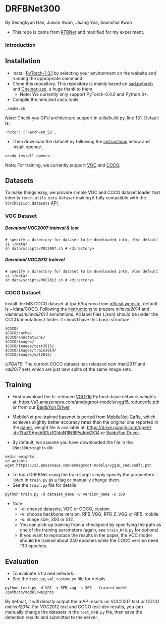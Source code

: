 # DRFBNet300
By Seongkyun Han, Juwon Kwon, Jisang Yoo, Soonchul Kwon

- This repo is came from [RFBNet](https://github.com/ruinmessi/RFBNet) and modified for my experiment.

### Introduction

## Installation
- Install [PyTorch-1.0.1](http://pytorch.org/) by selecting your environment on the website and running the appropriate command.
- Clone this repository. This repository is mainly based on [ssd.pytorch](https://github.com/amdegroot/ssd.pytorch) and [Chainer-ssd](https://github.com/Hakuyume/chainer-ssd), a huge thank to them.
  * Note: We currently only support PyTorch-0.4.0 and Python 3+.
- Compile the nms and coco tools:
```Shell
./make.sh
```
*Note*: Check you GPU architecture support in utils/build.py, line 131. Default is:
``` 
'nvcc': ['-arch=sm_52',
```
- Then download the dataset by following the [instructions](#download-voc2007-trainval--test) below and install opencv. 
```Shell
conda install opencv
```
Note: For training, we currently  support [VOC](http://host.robots.ox.ac.uk/pascal/VOC/) and [COCO](http://mscoco.org/). 

## Datasets
To make things easy, we provide simple VOC and COCO dataset loader that inherits `torch.utils.data.Dataset` making it fully compatible with the `torchvision.datasets` [API](http://pytorch.org/docs/torchvision/datasets.html).

### VOC Dataset
##### Download VOC2007 trainval & test

```Shell
# specify a directory for dataset to be downloaded into, else default is ~/data/
sh data/scripts/VOC2007.sh # <directory>
```

##### Download VOC2012 trainval

```Shell
# specify a directory for dataset to be downloaded into, else default is ~/data/
sh data/scripts/VOC2012.sh # <directory>
```
### COCO Dataset
Install the MS COCO dataset at /path/to/coco from [official website](http://mscoco.org/), default is ~/data/COCO. Following the [instructions](https://github.com/rbgirshick/py-faster-rcnn/blob/77b773655505599b94fd8f3f9928dbf1a9a776c7/data/README.md) to prepare *minival2014* and *valminusminival2014* annotations. All label files (.json) should be under the COCO/annotations/ folder. It should have this basic structure
```Shell
$COCO/
$COCO/cache/
$COCO/annotations/
$COCO/images/
$COCO/images/test2015/
$COCO/images/train2014/
$COCO/images/val2014/
```
*UPDATE*: The current COCO dataset has released new *train2017* and *val2017* sets which are just new splits of the same image sets. 

## Training
- First download the fc-reduced [VGG-16](https://arxiv.org/abs/1409.1556) PyTorch base network weights at:    https://s3.amazonaws.com/amdegroot-models/vgg16_reducedfc.pth
or from our [BaiduYun Driver](https://pan.baidu.com/s/1jIP86jW) 
- MobileNet pre-trained basenet is ported from [MobileNet-Caffe](https://github.com/shicai/MobileNet-Caffe), which achieves slightly better accuracy rates than the original one reported in the [paper](https://arxiv.org/abs/1704.04861), weight file is available at: https://drive.google.com/open?id=13aZSApybBDjzfGIdqN1INBlPsddxCK14 or [BaiduYun Driver](https://pan.baidu.com/s/1dFKZhdv).

- By default, we assume you have downloaded the file in the `DNet300/weights` dir:
```Shell
mkdir weights
cd weights
wget https://s3.amazonaws.com/amdegroot-models/vgg16_reducedfc.pth
```

- To train DRFBNet using the train script simply specify the parameters listed in `train.py` as a flag or manually change them.
 - See the `train.py` file for details
```Shell
python train.py -d dataset_name -v version_name -s 300 
```
- Note:
  * -d: choose datasets, VOC or COCO, custom.
  * -v: choose backbone version, RFB_VGG, RFB_E_VGG or RFB_mobile.
  * -s: image size, 300 or 512.
  * You can pick-up training from a checkpoint by specifying the path as one of the training parameters (again, see `train_RFB.py` for options)
  * If you want to reproduce the results in the paper, the VOC model should be trained about 240 epoches while the COCO version need 130 epoches.
  
## Evaluation
- To evaluate a trained network:
 - See the `test.py`, `val_custom.py` file for details
```Shell
python test.py -d VOC -v RFB_vgg -s 300 --trained_model /path/to/model/weights
```
By default, it will directly output the mAP results on VOC2007 *test* or COCO *minival2014*. For VOC2012 *test* and COCO *test-dev* results, you can manually change the datasets in the `test_RFB.py` file, then save the detection results and submitted to the server. 


